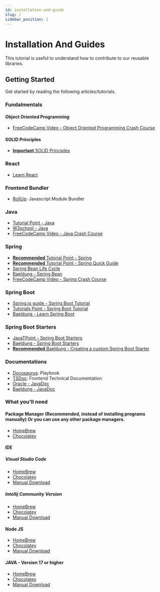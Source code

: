```yaml
---
id: installation-and-guide
slug: /
sidebar_position: 1
---
```


# Installation And Guides

This tutorial is useful to understand how to contribute to our reusable libraries.

## Getting Started

Get started by reading the following articles/tutorials.

### Fundalmentals 
#### Object Oriented Programming
- [FreeCodeCamp Video - Object Oriented Programming Crash Course](https://www.youtube.com/watch?v=SiBw7os-_zI)
#### SOLID Principles
- [**Important** SOLID Principles](https://www.baeldung.com/solid-principles)
### React
- [Learn React](https://react.dev/learn)

### Frontend Bundler
- [RollUp](https://rollupjs.org): Javascript Module Bundler

### Java
- [Tutorial Point - Java](https://www.tutorialspoint.com/java/index.htm)
- [W3school - Java](https://www.w3schools.com/java/)
- [FreeCodeCamp Video - Java Crash Course](https://www.youtube.com/watch?v=A74TOX803D0)

### Spring
 - [**Recommended** Tutorial Point - Spring](https://www.tutorialspoint.com/spring/index.htm)
 - [**Recommended** Tutorial Point - Spring Quick Guide](https://www.tutorialspoint.com/spring/spring_quick_guide.htm)
 - [Spring Bean Life Cycle](https://howtodoinjava.com/spring-core/spring-bean-life-cycle/)
 - [Baeldung - Spring Bean](https://www.baeldung.com/spring-bean)
 - [FreeCodeCamp Video - Spring Crash Course](https://www.youtube.com/watch?v=vtPkZShrvXQ)

### Spring Boot
- [Spring.io guide - Spring Boot Tutorial](https://spring.io/guides/gs/spring-boot/)
- [Tutorials Point - Spring Boot Tutorial](https://www.tutorialspoint.com/spring_boot/index.htm)
- [Baeldung - Learn Spring Boot](httcps://www.baeldung.com/spring-boot)

### Spring Boot Starters
- [JavaTPoint - Spring Boot Starters](https://www.javatpoint.com/spring-boot-starters)
- [Baeldung - Spring Boot Starters](https://www.baeldung.com/spring-boot-starters)
- [**Recommended** Baeldung - Creating a custom Spring Boot Starter](https://www.baeldung.com/spring-boot-custom-starter)

### Documentations
- [Docusaurus](https://docusaurus.io): Playbook
- [TSDoc](https://tsdoc.org): Frontend Technical Documentation
- [Oracle - JavaDoc](https://www.oracle.com/sg/technical-resources/articles/java/javadoc-tool.html)
- [Baeldung - JavaDoc](https://www.baeldung.com/javadoc)

### What you'll need

#### Package Manager (Recommended, instead of installing programs manually) Or you can use any other package managers.
- [HomeBrew](https://brew.sh)
- [Chocolatey](https://chocolatey.org/install) 

#### IDE
##### Visual Studio Code
- [HomeBrew](https://formulae.brew.sh/cask/visual-studio-code)
- [Chocolatey](https://community.chocolatey.org/packages/vscode#install)
- [Manual Download](https://code.visualstudio.com/download)
##### Intellij Community Version
- [HomeBrew](https://formulae.brew.sh/cask/intellij-idea-ce)
- [Chocolatey](https://community.chocolatey.org/packages/intellijidea-community)
- [Manual Download](https://www.jetbrains.com/idea/download/)

#### Node JS
- [HomeBrew](https://formulae.brew.sh/formula/node)
- [Chocolatey](https://community.chocolatey.org/packages/nodejs)
- [Manual Download](https://nodejs.org/en/download)

#### JAVA - Version 17 or higher
- [HomeBrew](https://formulae.brew.sh/formula/openjdk@17)
- [Chocolatey](https://community.chocolatey.org/packages/openjdk/17.0.2)
- [Manual Download](https://jdk.java.net/archive/)